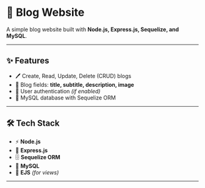 # 📝 Blog Website  

A simple blog website built with **Node.js, Express.js, Sequelize, and MySQL**.  

---

## ✨ Features  
- 🖊️ Create, Read, Update, Delete (CRUD) blogs  
- 📰 Blog fields: **title, subtitle, description, image**  
- 🔐 User authentication *(if enabled)*  
- 💾 MySQL database with Sequelize ORM  

---

## 🛠 Tech Stack  
- ⚡ **Node.js**  
- 🚀 **Express.js**  
- 🗄️ **Sequelize ORM**  
- 🐬 **MySQL**  
- 🎨 **EJS** *(for views)*  

---
